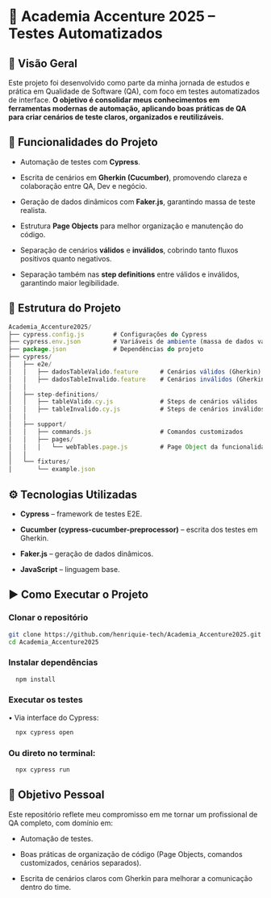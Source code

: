 
# 📌 Academia Accenture 2025 – Testes Automatizados

## 🚀 Visão Geral

Este projeto foi desenvolvido como parte da minha jornada de estudos e prática em Qualidade de Software (QA), com foco em testes automatizados de interface.
**O objetivo é consolidar meus conhecimentos em ferramentas modernas de automação, aplicando boas práticas de QA para criar cenários de teste claros, organizados e reutilizáveis.**

## 🧪 Funcionalidades do Projeto

-  Automação de testes com **Cypress**.

- Escrita de cenários em **Gherkin (Cucumber)**, promovendo clareza e colaboração entre QA, Dev e negócio.

- Geração de dados dinâmicos com **Faker.js**, garantindo massa de teste realista.

- Estrutura **Page Objects** para melhor organização e manutenção do código.

- Separação de cenários **válidos** e **inválidos**, cobrindo tanto fluxos positivos quanto negativos.

- Separação também nas **step definitions** entre válidos e inválidos, garantindo maior legibilidade.
## 📂 Estrutura do Projeto

```javascript
Academia_Accenture2025/
├── cypress.config.js        # Configurações do Cypress
├── cypress.env.json         # Variáveis de ambiente (massa de dados válidos/ inválidos)
├── package.json             # Dependências do projeto
├── cypress/
│   ├── e2e/
│   │   ├── dadosTableValido.feature      # Cenários válidos (Gherkin)
│   │   ├── dadosTableInvalido.feature    # Cenários inválidos (Gherkin)
│   │
│   ├── step-definitions/
│   │   ├── tableValido.cy.js             # Steps de cenários válidos
│   │   ├── tableInvalido.cy.js           # Steps de cenários inválidos
│   │
│   ├── support/
│   │   ├── commands.js                   # Comandos customizados
│   │   ├── pages/
│   │   │   └── webTables.page.js         # Page Object da funcionalidade testada
│   │
│   └── fixtures/
│       └── example.json

```


## ⚙️ Tecnologias Utilizadas


-  **Cypress** – framework de testes E2E.

- **Cucumber (cypress-cucumber-preprocessor)** – escrita dos testes em Gherkin.

- **Faker.js** – geração de dados dinâmicos.

- **JavaScript** – linguagem base.


## ▶️ Como Executar o Projeto

### Clonar o repositório

```bash
git clone https://github.com/henriquie-tech/Academia_Accenture2025.git
cd Academia_Accenture2025

```

### Instalar dependências

```bash
  npm install
```

### Executar os testes
 •  Via interface do Cypress:

```bash
  npx cypress open
```

### Ou direto no terminal:

```bash
  npx cypress run
```


## 🎯 Objetivo Pessoal

Este repositório reflete meu compromisso em me tornar um profissional de QA completo, com domínio em:

- Automação de testes.

- Boas práticas de organização de código (Page Objects, comandos customizados, cenários separados).

- Escrita de cenários claros com Gherkin para melhorar a comunicação dentro do time.
